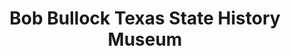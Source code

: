 ---
layout: repo
title: "Bob Bullock Texas State History Museum"
id: 16408
permalink: repos/16408/
---